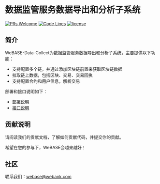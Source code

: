 # 数据监管服务数据导出和分析子系统
[![PRs Welcome](https://img.shields.io/badge/PRs-welcome-brightgreen.svg?style=flat-square)](https://webasedoc.readthedocs.io/zh_CN/latest/docs/WeBASE/CONTRIBUTING.html)
[![Code Lines](https://tokei.rs/b1/github/WeBankFinTech/WeBASE-Data?category=code)](https://github.com/WeBankFinTech/WeBASE-Data)
[![license](http://img.shields.io/badge/license-Apache%20v2-blue.svg)](http://www.apache.org/licenses/)

## 简介
WeBASE-Data-Collect为数据监管服务数据导出和分析子系统，主要提供以下功能：

- 支持配置多个链，并通过添加区块链前置来获取区块链数据
- 拉取链上数据，包括区块、交易、交易回执
- 支持配置合约和用户信息，解析交易

部署和接口说明如下：

- [部署说明](./install.md)
- [接口说明](./interface.md)

## 贡献说明
请阅读我们的贡献文档，了解如何贡献代码，并提交你的贡献。

希望在您的参与下，WeBASE会越来越好！

## 社区
联系我们：webase@webank.com

